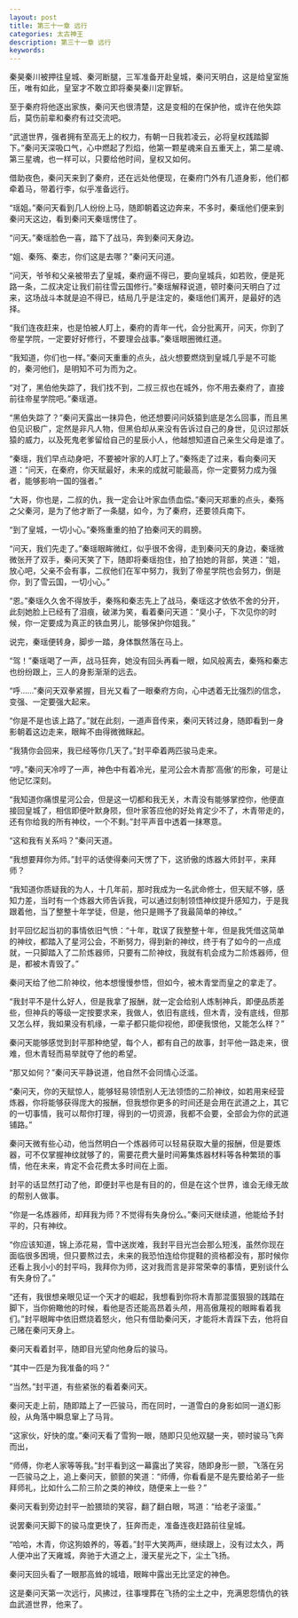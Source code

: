 ```yaml
---
layout: post
title: 第三十一章 远行
categories: 太古神王
description: 第三十一章 远行
keywords:
---
```


秦昊秦川被押往皇城、秦河断腿，三军准备开赴皇城，秦问天明白，这是给皇室施压，唯有如此，皇室才不敢立即将秦昊秦川定罪斩。

至于秦府将他逐出家族，秦问天也很清楚，这是变相的在保护他，或许在他失踪后，莫伤前辈和秦府有过交流吧。

“武道世界，强者拥有至高无上的权力，有朝一日我若凌云，必将皇权践踏脚下。”秦问天深吸口气，心中燃起了烈焰，他第一颗星魂来自五重天上，第二星魂、第三星魂，也一样可以，只要给他时间，皇权又如何。

借助夜色，秦问天来到了秦府，还在远处他便现，在秦府门外有几道身影，他们都牵着马，带着行李，似乎准备远行。

“瑶姐。”秦问天看到几人纷纷上马，随即朝着这边奔来，不多时，秦瑶他们便来到秦问天这边，看到秦问天秦瑶愣住了。

“问天。”秦瑶脸色一喜，踏下了战马，奔到秦问天身边。

“姐、秦殇、秦志，你们这是去哪？”秦问天问道。

“问天，爷爷和父亲被带去了皇城，秦府逼不得已，要向皇城兵，如若败，便是死路一条，二叔决定让我们前往雪云国修行。”秦瑶解释说道，顿时秦问天明白了过来，这场战斗本就是迫不得已，结局几乎是注定的，秦瑶他们离开，是最好的选择。

“我们连夜赶来，也是怕被人盯上，秦府的青年一代，会分批离开，问天，你到了帝星学院，一定要好好修行，不要理会战事。”秦瑶眼圈微红道。

“我知道，你们也一样。”秦问天重重的点头，战火想要燃烧到皇城几乎是不可能的，秦河他们，是明知不可为而为之。

“对了，黑伯他失踪了，我们找不到，二叔三叔也在城外，你不用去秦府了，直接前往帝星学院吧。”秦瑶道。

“黑伯失踪了？”秦问天露出一抹异色，他还想要问问妖猿到底是怎么回事，而且黑伯见识极广，定然是非凡人物，但黑伯却从来没有告诉过自己的身世，见识过那妖猿的威力，以及死鬼老爹留给自己的星辰小人，他越想知道自己亲生父母是谁了。

“秦瑶，我们早点动身吧，不要被叶家的人盯上了。”秦殇走了过来，看向秦问天道：“问天，在秦府，你天赋最好，未来的成就可能最高，你一定要努力成为强者，能够影响一国的强者。”

“大哥，你也是，二叔的仇，我一定会让叶家血债血偿。”秦问天郑重的点头，秦殇之父秦河，是为了他才断了一条腿，如今，为了秦府，还要领兵南下。

“到了皇城，一切小心。”秦殇重重的拍了拍秦问天的肩膀。

“问天，我们先走了。”秦瑶眼眸微红，似乎很不舍得，走到秦问天的身边，秦瑶微微张开了双手，秦问天笑了下，随即将秦瑶抱住，拍了拍她的背部，笑道：“姐，放心吧，父亲不会有事，二叔他们在军中努力，我到了帝星学院也会努力，倒是你，到了雪云国，一切小心。”

“恩。”秦瑶久久舍不得放手，秦殇和秦志先上了战马，秦瑶这才依依不舍的分开，此刻她脸上已经有了泪痕，破涕为笑，看着秦问天道：“臭小子，下次见你的时候，你一定要成为真正的铁血男儿，能够保护你姐我。”

说完，秦瑶便转身，脚步一踏，身体飘然落在马上。

“驾！”秦瑶喝了一声，战马狂奔，她没有回头再看一眼，如风般离去，秦殇和秦志也纷纷跟上，三人的身影渐渐的远去。

“呼……”秦问天双拳紧握，目光又看了一眼秦府方向，心中透着无比强烈的信念，变强、一定要强大起来。

“你是不是也该上路了。”就在此刻，一道声音传来，秦问天转过身，随即看到一身影朝着这边走来，眼眸不由得微微眯起。

“我猜你会回来，我已经等你几天了。”封平牵着两匹骏马走来。

“哼。”秦问天冷哼了一声，神色中有着冷光，星河公会木青那‘高傲’的形象，可是让他记忆深刻。

“我知道你痛恨星河公会，但是这一切都和我无关，木青没有能够掌控你，他便直接回皇城了，相信即便叶默身陨，但叶家答应他的好处肯定少不了，木青带走的，还有你给我的所有神纹，一个不剩。”封平声音中透着一抹寒意。

“这和我有关系吗？”秦问天道。

“我想要拜你为师。”封平的话使得秦问天愣了下，这骄傲的炼器大师封平，来拜师？

“我知道你质疑我的为人，十几年前，那时我成为一名武命修士，但天赋不够，感知力差，当时有一个炼器大师告诉我，可以通过刻制领悟神纹提升感知力，于是我跟着他，当了整整十年学徒，但是，他只是赐予了我最简单的神纹。”

封平回忆起当初的事情依旧气愤：“十年，耽误了我整整十年，但是我凭借这简单的神纹，都踏入了星河公会，不断努力，得到新的神纹，终于有了如今的一点成就，一只脚踏入了二阶炼器师，只要有二阶神纹，我就有机会成为二阶炼器师，但是，都被木青毁了。”

秦问天给了他二阶神纹，他本想慢慢参悟，但如今，被木青堂而皇之的拿走了。

“我封平不是什么好人，但是我拿了报酬，就一定会给别人炼制神兵，即便品质差些，但神兵的等级一定按要求来，我做人，依旧有底线，但木青，没有底线，但那又怎么样，我如果没有机缘，一辈子都只能仰视他，即便我恨他，又能怎么样？”

秦问天能够感觉到封平那种绝望，每个人，都有自己的故事，封平他一路走来，很难，但木青轻而易举就夺了他的希望。

“那又如何？”秦问天平静说道，他自然不会同情心泛滥。

“秦问天，你的天赋惊人，能够轻易领悟别人无法领悟的二阶神纹，如若用来经营炼器，你将能够获得庞大的报酬，但我想你更多的时间还是会用在武道之上，其它的一切事情，我可以帮你打理，得到的一切资源，我都不会要，全部会为你的武道铺路。”

秦问天微有些心动，他当然明白一个炼器师可以轻易获取大量的报酬，但是要炼器，可不仅掌握神纹就够了的，需要花费大量时间筹集炼器材料等各种繁琐的事情，他在未来，肯定不会花费太多时间在上面。

封平的话显然打动了他，即便封平也是有目的的，但是在这个世界，谁会无缘无故的帮别人做事。

“你是一名炼器师，却拜我为师？不觉得有失身份么。”秦问天继续道，他能给予封平的，只有神纹。

“你应该知道，锦上添花易，雪中送炭难，我封平目光岂会那么短浅，虽然你现在面临很多困境，但只要熬过去，未来的我恐怕连给你提鞋的资格都没有，那时候你还看上我小小的封平吗，我拜你为师，这对我而言是非常荣幸的事情，更别谈什么有失身份了。”

“还有，我很想亲眼见证一个天才的崛起，我想看到你将木青那混蛋狠狠的践踏在脚下，当你俯瞰他的时候，看他是否还能高昂着头颅，用高傲蔑视的眼眸看着我们。”封平眼眸中依旧燃烧着怒火，他只有借助秦问天，才能将木青踩下去，他将自己赌在秦问天身上。

秦问天看着封平，随即目光望向他身后的骏马。

“其中一匹是为我准备的吗？”

“当然。”封平道，有些紧张的看着秦问天。

秦问天走上前，随即踏上了一匹骏马，而在同时，一道雪白的身影如同一道幻影般，从角落中瞬息窜上了马背。

“这家伙，好快的度。”秦问天看了雪狗一眼，随即只见他双腿一夹，顿时骏马飞奔而出，

“师傅，你老人家等等我。”封平看到这一幕露出了笑容，随即身形一颤，飞落在另一匹骏马之上，追上秦问天，颤颤的笑道：“师傅，你看看是不是先要给弟子一些拜师礼，比如什么二阶三阶之类的神纹，随便来上一些？”

秦问天看到旁边封平一脸猥琐的笑容，翻了翻白眼，骂道：“给老子滚蛋。”

说罢秦问天脚下的骏马度更快了，狂奔而走，准备连夜赶路前往皇城。

“哈哈，木青，你这狗娘养的，等着。”封平大笑两声，继续跟上，没有过太久，两人便冲出了天雍城，奔驰于大道之上，漫天星光之下，尘土飞扬。

秦问天回头看了一眼那高耸的城墙，眼眸中露出无比坚定的神色。

这是秦问天第一次远行，风拂过，往事埋葬在飞扬的尘土之中，充满恩怨情仇的铁血武道世界，他来了。
